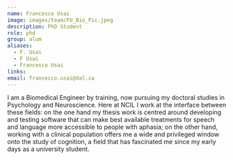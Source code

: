 ```yaml
---
name: Francesco Usai
image: images/team/FU_Bio_Pic.jpeg
description: PhD Student
role: phd
group: alum
aliases:
  - F. Usai
  - F Usai
  - Francesco Usai
links:
email: francesco.usai@dal.ca
---
```


I am a Biomedical Engineer by training, now pursuing my doctoral studies in Psychology and Neuroscience. Here at NCIL I work at the interface between these fields: on the one hand my thesis work is centred around developing and testing software that can make best available treatments for speech and language more accessible to people with aphasia; on the other hand, working with a clinical population offers me a wide and privileged window onto the study of cognition, a field that has fascinated me since my early days as a university student. 
